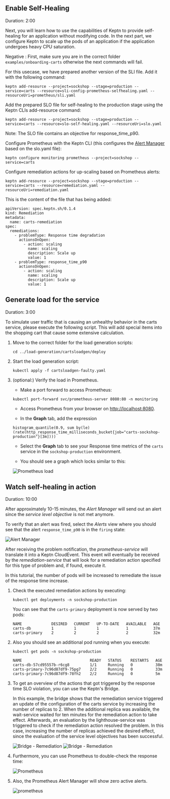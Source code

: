 

## Enable Self-Healing 
Duration: 2:00

Next, you will learn how to use the capabilities of Keptn to provide self-healing for an application without modifying code. In the next part, we configure Keptn to scale up the pods of an application if the application undergoes heavy CPU saturation. 

Negative
: First, make sure you are in the correct folder `examples/onboarding-carts` otherwise the next commands will fail.

For this usecase, we have prepared another version of the SLI file. Add it with the following command:
<!-- command -->
```
keptn add-resource --project=sockshop --stage=production --service=carts --resource=sli-config-prometheus-selfhealing.yaml --resourceUri=prometheus/sli.yaml 
```

Add the prepared SLO file for self-healing to the production stage using the Keptn CLIs add-resource command:

<!-- command -->
```
keptn add-resource --project=sockshop --stage=production --service=carts --resource=slo-self-healing.yaml --resourceUri=slo.yaml
```

Note: The SLO file contains an objective for response_time_p90.


Configure Prometheus with the Keptn CLI (this configures the [Alert Manager](https://prometheus.io/docs/alerting/configuration/) based on the slo.yaml file):

<!-- command -->
```
keptn configure monitoring prometheus --project=sockshop --service=carts
```

Configure remediation actions for up-scaling based on Prometheus alerts:

<!-- command -->
```
keptn add-resource --project=sockshop --stage=production --service=carts --resource=remediation.yaml --resourceUri=remediation.yaml
```

This is the content of the file that has being added:

```
apiVersion: spec.keptn.sh/0.1.4
kind: Remediation
metadata:
  name: carts-remediation
spec:
  remediations:
    - problemType: Response time degradation
      actionsOnOpen:
        - action: scaling
          name: scaling
          description: Scale up
          value: 1
    - problemType: response_time_p90
      actionsOnOpen:
        - action: scaling
          name: scaling
          description: Scale up
          value: 1
```

## Generate load for the service
Duration: 3:00

To simulate user traffic that is causing an unhealthy behavior in the carts service, please execute the following script. This will add special items into the shopping cart that cause some extensive calculation.

1. Move to the correct folder for the load generation scripts:

    <!-- command -->
    ```
    cd ../load-generation/cartsloadgen/deploy
    ```

1. Start the load generation script: 

    <!-- command -->
    ```
    kubectl apply -f cartsloadgen-faulty.yaml
    ```

1. (optional:) Verify the load in Prometheus.
    - Make a port forward to access Prometheus:

    ```
    kubectl port-forward svc/prometheus-server 8080:80 -n monitoring
    ```
    
    - Access Prometheus from your browser on [http://localhost:8080](http://localhost:8080).

    - In the **Graph** tab, add the expression 

    ```
    histogram_quantile(0.9, sum by(le) (rate(http_response_time_milliseconds_bucket{job="carts-sockshop-production"}[3m])))
    ```
    
    - Select the **Graph** tab to see your Response time metrics of the `carts` service in the `sockshop-production` environment.

    - You should see a graph which locks similar to this:

    ![Prometheus load](./assets/prometheus-load.png)


## Watch self-healing in action
Duration: 10:00

After approximately 10-15 minutes, the *Alert Manager* will send out an alert since the *service level objective* is not met anymore. 

To verify that an alert was fired, select the *Alerts* view where you should see that the alert `response_time_p90` is in the `firing` state:

  ![Alert Manager](./assets/alert-manager.png)

After receiving the problem notification, the *prometheus-service* will translate it into a Keptn CloudEvent. This event will eventually be received by the *remediation-service* that will look for a remediation action specified for this type of problem and, if found, execute it.

In this tutorial, the number of pods will be increased to remediate the issue of the response time increase. 

1. Check the executed remediation actions by executing:

    <!-- bash wait_for_pod_number_in_deployment_in_namespace "carts-primary" "2" "sockshop-production" -->

    <!-- debug -->
    ```
    kubectl get deployments -n sockshop-production
    ```

    You can see that the `carts-primary` deployment is now served by two pods:

    ```
    NAME             DESIRED   CURRENT   UP-TO-DATE   AVAILABLE   AGE
    carts-db         1         1         1            1           37m
    carts-primary    2         2         2            2           32m
    ```

1. Also you should see an additional pod running when you execute:

    <!-- debug -->
    ```
    kubectl get pods -n sockshop-production
    ```

    ```
    NAME                              READY   STATUS    RESTARTS   AGE
    carts-db-57cd95557b-r6cg8         1/1     Running   0          38m
    carts-primary-7c96d87df9-75pg7    2/2     Running   0          33m
    carts-primary-7c96d87df9-78fh2    2/2     Running   0          5m
    ```

1. To get an overview of the actions that got triggered by the response time SLO violation, you can use the Keptn's Bridge.

    In this example, the bridge shows that the remediation service triggered an update of the configuration of the carts service by increasing the number of replicas to 2. When the additional replica was available, the wait-service waited for ten minutes for the remediation action to take effect. Afterwards, an evaluation by the lighthouse-service was triggered to check if the remediation action resolved the problem. In this case, increasing the number of replicas achieved the desired effect, since the evaluation of the service level objectives has been successful.
    
    ![Bridge - Remediation](./assets/bridge-remediation-flow1.png)
    ![Bridge - Remediation](./assets/bridge-remediation-flow2.png)

1. Furthermore, you can use Prometheus to double-check the response time:

    ![Prometheus](./assets/prometheus-load-reduced.png)

1. Also, the Prometheus Alert Manager will show zero active alerts.

    ![prometheus](./assets/prometheus-alerts-zero.png)